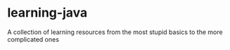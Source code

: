 # learning-java
A collection of learning resources from the most stupid basics to the more complicated ones
